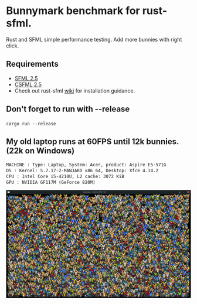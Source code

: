 # Bunnymark benchmark for rust-sfml.

Rust and SFML simple performance testing. Add more bunnies with right click.

## Requirements
- [SFML 2.5](http://www.sfml-dev.org/download.php)
- [CSFML 2.5](http://www.sfml-dev.org/download/csfml/)
- Check out rust-sfml [wiki](https://github.com/jeremyletang/rust-sfml/wiki) for installation guidance.
## Don't forget to run with --release
``cargo run --release``


## My old laptop runs at 60FPS until 12k bunnies. (22k on Windows)
```
MACHINE : Type: Laptop, System: Acer, product: Aspire E5-571G
OS : Kernel: 5.7.17-2-MANJARO x86_64, Desktop: Xfce 4.14.2
CPU : Intel Core i5-4210U, L2 cache: 3072 KiB
GPU : NVIDIA GF117M (GeForce 820M)
```
![alt text](./readme_assets/12kbench.png?raw=true)
